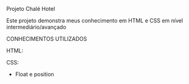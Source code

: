 Projeto Chalé Hotel

Este projeto demonstra meus conhecimento em HTML e CSS em nível intermediário/avançado

CONHECIMENTOS UTILIZADOS

HTML:

CSS:
- Float e position